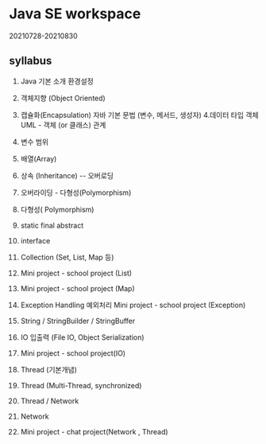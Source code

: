 # Java SE workspace
 20210728-20210830

## syllabus 
1. Java 기본 소개 
   환경설정
2. 객체지향 (Object Oriented)
3. 캡슐화(Encapsulation)
   자바 기본 문법 (변수, 메서드, 생성자)
4.데이터 타입 객체
  UML - 객체 (or 클래스) 관계 
5. 변수 범위 
6. 배열(Array)
7. 상속 (Inheritance) -- 오버로딩
8. 오버라이딩 - 다형성(Polymorphism)
9. 다형성( Polymorphism)
10. static 
    final
    abstract
11. interface

12. Collection (Set, List, Map 등)
13. Mini project - school project (List)
14. Mini project - school project (Map)
15. Exception Handling 예외처리
    Mini project - school project (Exception)
16. String / StringBuilder / StringBuffer
17. IO 입출력 (File IO, Object Serialization)
18. Mini project - school project(IO)
19. Thread (기본개념) 
20. Thread (Multi-Thread, synchronized)
21. Thread / Network 
22. Network 
23. Mini project - chat project(Network , Thread)
